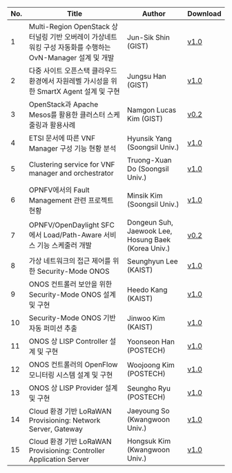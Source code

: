 No. | Title      | Author | Download
----|----------|------------|--------
1| Multi-Region OpenStack 상 터널링 기반 오버레이 가상네트워킹 구성 자동화를 수행하는OvN-Manager 설계 및 개발 | Jun-Sik Shin (GIST) | [v1.0](https://github.com/K-OpenNet/Main/blob/master/Technical_Documents/K-ONE_%2301_OpenStack-OvN_%EC%84%A4%EA%B3%84_%EB%B0%8F_%EA%B5%AC%ED%98%84_GIST_%EC%8B%A0%EC%A4%80%EC%8B%9D-v01.pdf)
2| 다중 사이트 오픈스택 클라우드 환경에서 자원레벨 가시성을 위한 SmartX Agent 설계 및 구현 | Jungsu Han (GIST) | [v1.0](https://github.com/K-OpenNet/Main/blob/master/Technical_Documents/K-ONE_%2302_%EC%9E%90%EC%9B%90_%EB%A0%88%EB%B2%A8_%EA%B0%80%EC%8B%9C%EC%84%B1%EC%9D%84_%EC%9C%84%ED%95%9C_SmartX_Agent_Visibility_%EC%84%A4%EA%B3%84_%EB%B0%8F_%EA%B2%80%EC%A6%9D_GIST_%ED%95%9C%EC%A0%95%EC%88%98-v01.pdf)
3| OpenStack과 Apache Mesos를 활용한 클러스터 스케줄링과 활용사례 | Namgon Lucas Kim (GIST) | [v0.2](https://github.com/K-OpenNet/Main/blob/master/Technical_Documents/K-ONE_%2303_OpenStack%EA%B3%BC_Apache_Mesos%EB%A5%BC_%ED%99%9C%EC%9A%A9%ED%95%9C_%ED%81%B4%EB%9F%AC%EC%8A%A4%ED%84%B0_%EB%A6%AC%EC%86%8C%EC%8A%A4_%EC%8A%A4%EC%BC%80%EC%A4%84%EB%A7%81%EA%B3%BC_%ED%99%9C%EC%9A%A9%EC%82%AC%EB%A1%80_GIST_%EA%B9%80%EB%82%A8%EA%B3%A4-v0.2_(draft).pdf)
4| ETSI 문서에 따른 VNF Manager 구성 기능 현황 분석 | Hyunsik Yang (Soongsil Univ.) | [v1.0](https://github.com/K-OpenNet/Main/blob/master/Technical_Documents/K-ONE_%2304_ETSI_%EB%AC%B8%EC%84%9C%EC%97%90_%EB%94%B0%EB%A5%B8_VNF_Manager_%EA%B5%AC%EC%84%B1_%EA%B8%B0%EB%8A%A5_%ED%98%84%ED%99%A9_%EB%B6%84%EC%84%9D_SSU_%EC%96%91%ED%98%84%EC%8B%9D-v01.pdf)
5| Clustering service for VNF manager and orchestrator | Truong-Xuan Do (Soongsil Univ.) | [v1.0](https://github.com/K-OpenNet/Main/blob/master/Technical_Documents/K-ONE_%2305_OPNFV%EC%97%90%EC%84%9C%EC%9D%98_Fault_Management_%EA%B4%80%EB%A0%A8_%ED%94%84%EB%A1%9C%EC%A0%9D%ED%8A%B8_%ED%98%84%ED%99%A9_SSU_%EA%B9%80%EB%AF%BC%EC%8B%9D-v01.pdf)
6| OPNFV에서의 Fault Management 관련 프로젝트 현황 | Minsik Kim (Soongsil Univ.) | [v1.0](https://github.com/K-OpenNet/Main/blob/master/Technical_Documents/K-ONE_%2306_Clustering_service_for_VNF_manager_and_orchestrator_SSU_%EB%91%90%ED%88%AC%EB%9F%AC%EC%91%A4%EC%99%84-v01.pdf)
7| OPNFV/OpenDaylight SFC에서 Load/Path-Aware 서비스 기능 스케줄러 개발 | Dongeun Suh, Jaewook Lee, Hosung Baek (Korea Univ.) | [v0.2](https://github.com/K-OpenNet/Main/blob/master/Technical_Documents/K-ONE_%2307_OPNFV%2C_OpenDaylight_SFC%EC%97%90%EC%84%9C_LoadPath-Aware_%EC%84%9C%EB%B9%84%EC%8A%A4_%EA%B8%B0%EB%8A%A5_%EC%8A%A4%EC%BC%80%EC%A4%84%EB%9F%AC_%EA%B0%9C%EB%B0%9C_KU-v0.2.pdf)
8| 가상 네트워크의 접근 제어를 위한 Security-Mode ONOS | Seunghyun Lee (KAIST) | [v1.0](https://github.com/K-OpenNet/Main/blob/master/Technical_Documents/K-ONE_%2308-ONOS-ONOS_%EC%BB%A8%ED%8A%B8%EB%A1%A4%EB%9F%AC_%EB%B3%B4%EC%95%88%EC%9D%84_%EC%9C%84%ED%95%9C_Security-Mode_ONOS_%EC%84%A4%EA%B3%84_%EB%B0%8F_%EA%B5%AC%ED%98%84_KAIST_%EA%B0%95%ED%9D%AC%EB%8F%84-v1.0.pdf)
9| ONOS 컨트롤러 보안을 위한 Security-Mode ONOS 설계 및 구현 | Heedo Kang (KAIST) | [v1.0](https://github.com/K-OpenNet/Main/blob/master/Technical_Documents/K-ONE_%2309_ONOS-%EA%B0%80%EC%83%81_%EB%84%A4%ED%8A%B8%EC%9B%8C%ED%81%AC_%EC%A0%91%EA%B7%BC_%EC%A0%9C%EC%96%B4%EB%A5%BC_%EC%9C%84%ED%95%9C_Security-Mode_ONOS_KAIST_%EC%9D%B4%EC%8A%B9%ED%98%84-v1.0.pdf)
10| Security-Mode ONOS 기반 자동 퍼미션 추출 | Jinwoo Kim (KAIST) | [v1.0](https://github.com/K-OpenNet/Main/blob/master/Technical_Documents/K-ONE_%2310_ONOS-Security-Mode_ONOS_%EA%B8%B0%EB%B0%98_%EC%9E%90%EB%8F%99_%ED%8D%BC%EB%AF%B8%EC%85%98_%EC%B6%94%EC%B6%9C_KAIST_%EA%B9%80%EC%A7%84%EC%9A%B0-v1.0.pdf)
11| ONOS 상 LISP Controller 설계 및 구현 | Yoonseon Han (POSTECH) | [v1.0](https://github.com/K-OpenNet/Main/blob/master/Technical_Documents/K-ONE_%2311_ONOS_%EC%BB%A8%ED%8A%B8%EB%A1%A4%EB%9F%AC%EC%9D%98_OpenFlow_%EB%AA%A8%EB%8B%88%ED%84%B0%EB%A7%81_%EC%8B%9C%EC%8A%A4%ED%85%9C_%EC%84%A4%EA%B3%84_%EB%B0%8F_%EA%B5%AC%ED%98%84_POSTECH_%EA%B9%80%EC%9A%B0%EC%A4%91.pdf)
12| ONOS 컨트롤러의 OpenFlow 모니터링 시스템 설계 및 구현	| Woojoong Kim (POSTECH) | [v1.0](https://github.com/K-OpenNet/Main/blob/master/Technical_Documents/K-ONE_%2312_ONOS_%EC%83%81_LISP_Controller_%EC%84%A4%EA%B3%84_%EB%B0%8F_%EA%B5%AC%ED%98%84_POSTECH_%ED%95%9C%EC%9C%A4%EC%84%A0-v1.0.pdf)
13| ONOS 상 LISP Provider 설계 및 구현 | 	Seungho Ryu (POSTECH) | [v1.0](https://github.com/K-OpenNet/Main/blob/master/Technical_Documents/K-ONE_%2313_ONOS_%EC%83%81_LISP_Provider_%EC%84%A4%EA%B3%84_%EB%B0%8F_%EA%B5%AC%ED%98%84_POSTECH_%EB%A5%98%EC%8A%B9%ED%98%B8-v1.0.pdf)
14| Cloud 환경 기반 LoRaWAN Provisioning: Network Server, Gateway | Jaeyoung So (Kwangwoon Univ.)	| [v1.0](https://github.com/K-OpenNet/Main/blob/master/Technical_Documents/K-ONE_%2314__Cloud_%ED%99%98%EA%B2%BD_%EA%B8%B0%EB%B0%98_LoRaWAN_provisioning_KWU_%EC%86%8C%EC%9E%AC%EC%98%81-v01.pdf)
15| Cloud 환경 기반 LoRaWAN Provisioning: Controller Application Server | Hongsuk Kim (Kwangwoon Univ.)	| [v1.0](https://github.com/K-OpenNet/Main/blob/master/Technical_Documents/K-ONE_%2315__Cloud_%ED%99%98%EA%B2%BD_%EA%B8%B0%EB%B0%98_LoRaWAN_provisioning2_KWU_%EA%B9%80%ED%99%8D%EC%84%9D-v01.pdf)

